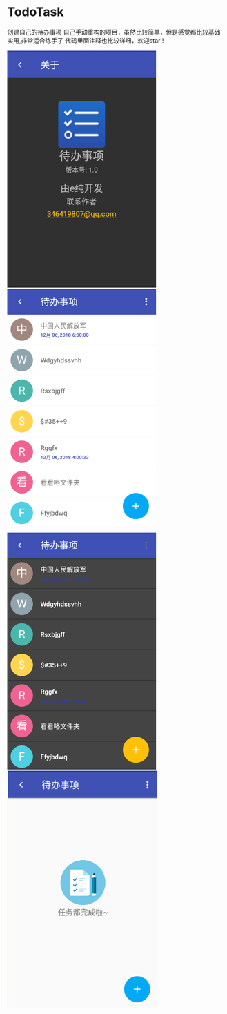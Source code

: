 # TodoTask
创建自己的待办事项
自己手动重构的项目，虽然比较简单，但是感觉都比较基础实用,非常适合练手了
代码里面注释也比较详细，欢迎star !

![Image text](https://github.com/shionGitHub/TodoTask/blob/master/art/f.png)
![Image text](https://github.com/shionGitHub/TodoTask/blob/master/art/b.png)

![Image text](https://github.com/shionGitHub/TodoTask/blob/master/art/d.png)
![Image text](https://github.com/shionGitHub/TodoTask/blob/master/art/a.png)

